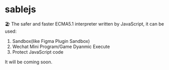 # sablejs
🏖️ The safer and faster ECMA5.1 interpreter written by JavaScript, it can be used:
1. Sandbox(like Figma Plugin Sandbox)
2. Wechat Mini Program/Game Dyanmic Execute
3. Protect JavaScript code

It will be coming soon.
